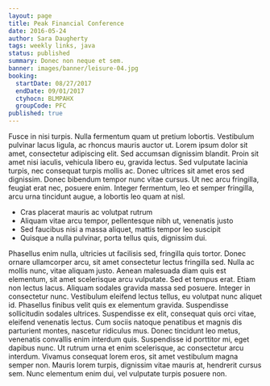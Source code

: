 ```yaml
---
layout: page
title: Peak Financial Conference
date: 2016-05-24
author: Sara Daugherty
tags: weekly links, java
status: published
summary: Donec non neque et sem.
banner: images/banner/leisure-04.jpg
booking:
  startDate: 08/27/2017
  endDate: 09/01/2017
  ctyhocn: BLMPAHX
  groupCode: PFC
published: true
---
```

Fusce in nisi turpis. Nulla fermentum quam ut pretium lobortis. Vestibulum pulvinar lacus ligula, ac rhoncus mauris auctor ut. Lorem ipsum dolor sit amet, consectetur adipiscing elit. Sed accumsan dignissim blandit. Proin sit amet nisi iaculis, vehicula libero eu, gravida lectus. Sed vulputate lacinia turpis, nec consequat turpis mollis ac. Donec ultrices sit amet eros sed dignissim. Donec bibendum tempor nunc vitae cursus. Ut nec arcu fringilla, feugiat erat nec, posuere enim. Integer fermentum, leo et semper fringilla, arcu urna tincidunt augue, a lobortis leo quam at nisl.

* Cras placerat mauris ac volutpat rutrum
* Aliquam vitae arcu tempor, pellentesque nibh ut, venenatis justo
* Sed faucibus nisi a massa aliquet, mattis tempor leo suscipit
* Quisque a nulla pulvinar, porta tellus quis, dignissim dui.

Phasellus enim nulla, ultricies ut facilisis sed, fringilla quis tortor. Donec ornare ullamcorper arcu, sit amet consectetur lectus fringilla sed. Nulla ac mollis nunc, vitae aliquam justo. Aenean malesuada diam quis est elementum, sit amet scelerisque arcu vulputate. Sed et tempus erat. Etiam non lectus lacus. Aliquam sodales gravida massa sed posuere. Integer in consectetur nunc. Vestibulum eleifend lectus tellus, eu volutpat nunc aliquet id. Phasellus finibus velit quis ex elementum gravida. Suspendisse sollicitudin sodales ultrices.
Suspendisse ex elit, consequat quis orci vitae, eleifend venenatis lectus. Cum sociis natoque penatibus et magnis dis parturient montes, nascetur ridiculus mus. Donec tincidunt leo metus, venenatis convallis enim interdum quis. Suspendisse id porttitor mi, eget dapibus nunc. Ut rutrum urna et enim scelerisque, ac consectetur arcu interdum. Vivamus consequat lorem eros, sit amet vestibulum magna semper non. Mauris lorem turpis, dignissim vitae mauris at, hendrerit cursus sem. Nunc elementum enim dui, vel vulputate turpis posuere non.
